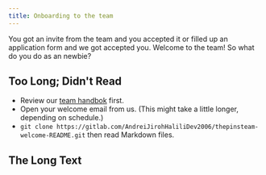 ```yaml
---
title: Onboarding to the team
---
```

You got an invite from the team and you accepted it or filled up an application form and we got accepted you. Welcome to the team! So what do you do as an newbie?

## Too Long; Didn't Read

* Review our [team handbok](../../index) first.
* Open your welcome email from us. (This might take a little longer, depending on schedule.)
* `git clone https://gitlab.com/AndreiJirohHaliliDev2006/thepinsteam-welcome-README.git` then read Markdown files.

## The Long Text
